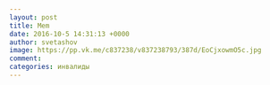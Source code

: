 ```yaml
--- 
layout: post 
title: Mem 
date: 2016-10-5 14:31:13 +0000 
author: svetashov 
image: https://pp.vk.me/c837238/v837238793/387d/EoCjxowmO5c.jpg
comment: 
categories: инвалиды
---
```

